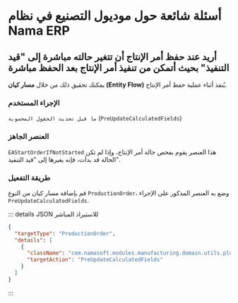 <rtl>

# أسئلة شائعة حول موديول التصنيع في نظام Nama ERP

## أريد عند حفظ أمر الإنتاج أن تتغير حالته مباشرة إلى "قيد التنفيذ" بحيث أتمكن من تنفيذ أمر الإنتاج بعد الحفظ مباشرة

يمكنك تحقيق ذلك من خلال **مسار كيان (Entity Flow)** يُنفذ أثناء عملية حفظ أمر الإنتاج.

### الإجراء المستخدم

`ما قبل تحديث الحقول المحسوبة` (`PreUpdateCalculatedFields`)

### العنصر الجاهز

`EAStartOrderIfNotStarted`
هذا العنصر يقوم بفحص حالة أمر الإنتاج، وإذا لم تكن الحالة قد بدأت، فإنه يغيرها إلى "قيد التنفيذ".

### طريقة التفعيل

قم بإضافة مسار كيان من النوع `ProductionOrder`، وضع به العنصر المذكور على الإجراء `PreUpdateCalculatedFields`.

::: details JSON للاستيراد المباشر

```json
{
  "targetType": "ProductionOrder",
  "details": [
    {
      "className": "com.namasoft.modules.manufacturing.domain.utils.plugnplay.EAStartOrderIfNotStarted",
      "targetAction": "PreUpdateCalculatedFields"
    }
  ]
}
```
:::


</rtl>
